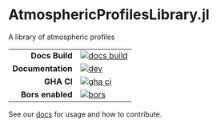 # AtmosphericProfilesLibrary.jl

A library of atmospheric profiles

|||
|---------------------:|:----------------------------------------------|
| **Docs Build**       | [![docs build][docs-bld-img]][docs-bld-url]   |
| **Documentation**    | [![dev][docs-dev-img]][docs-dev-url]          |
| **GHA CI**           | [![gha ci][gha-ci-img]][gha-ci-url]           |
| **Bors enabled**     | [![bors][bors-img]][bors-url]                 |

[docs-bld-img]: https://github.com/CliMA/AtmosphericProfilesLibrary.jl/actions/workflows/docs.yml/badge.svg
[docs-bld-url]: https://github.com/CliMA/AtmosphericProfilesLibrary.jl/actions/workflows/docs.yml

[docs-dev-img]: https://img.shields.io/badge/docs-dev-blue.svg
[docs-dev-url]: https://CliMA.github.io/AtmosphericProfilesLibrary.jl/dev/

[gha-ci-img]: https://github.com/CliMA/AtmosphericProfilesLibrary.jl/actions/workflows/ci.yml/badge.svg
[gha-ci-url]: https://github.com/CliMA/AtmosphericProfilesLibrary.jl/actions/workflows/ci.yml

[bors-img]: https://bors.tech/images/badge_small.svg
[bors-url]: https://app.bors.tech/repositories/41911

See our [docs](https://CliMA.github.io/AtmosphericProfilesLibrary.jl/dev/) for usage and how to contribute.


